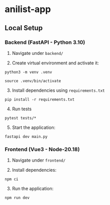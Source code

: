 # anilist-app

## Local Setup

### Backend (FastAPI - Python 3.10)

1. Navigate under `backend/`

2. Create virtual environment and activate it:

```
python3 -m venv .venv

source .venv/bin/activate
```

3. Install dependencies using `requirements.txt`

```
pip install -r requirements.txt
```

4. Run tests

```
pytest tests/*
```

5. Start the application:

```
fastapi dev main.py
```

### Frontend (Vue3 - Node-20.18)

1. Navigate under `frontend/`

2. Install dependencies:

```
npm ci
```

3. Run the application:

```
npm run dev
```
